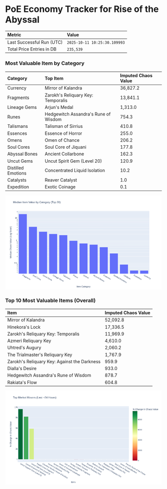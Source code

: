 # PoE Economy Tracker for Rise of the Abyssal

<!-- START_MAINTENANCE -->
| Metric | Value |
|:---|:---|
| Last Successful Run (UTC) | `2025-10-11 10:25:30.109993` |
| Total Price Entries in DB | `235,539` |

<!-- END_MAINTENANCE -->

<!-- START_DATAFRAME_DEBUG -->
<!-- END_DATAFRAME_DEBUG -->

<!-- START_CATEGORY_ANALYSIS -->
### Most Valuable Item by Category
| Category | Top Item | Imputed Chaos Value |
| :--- | :--- | :--- |
| Currency | Mirror of Kalandra | 36,827.2 |
| Fragments | Zarokh's Reliquary Key: Temporalis | 13,841.1 |
| Lineage Gems | Arjun's Medal | 1,313.0 |
| Runes | Hedgewitch Assandra's Rune of Wisdom | 754.3 |
| Talismans | Talisman of Sirrius | 410.8 |
| Essences | Essence of Horror | 255.0 |
| Omens | Omen of Chance | 206.2 |
| Soul Cores | Soul Core of Jiquani | 177.8 |
| Abyssal Bones | Ancient Collarbone | 162.3 |
| Uncut Gems | Uncut Spirit Gem (Level 20) | 120.9 |
| Distilled Emotions | Concentrated Liquid Isolation | 10.2 |
| Catalysts | Reaver Catalyst | 1.0 |
| Expedition | Exotic Coinage | 0.1 |


![Category Analysis Chart](charts/category_analysis.png)
<!-- END_ANALYSIS -->

<!-- START_ANALYSIS -->
### Top 10 Most Valuable Items (Overall)
| Item | Imputed Chaos Value |
| :--- | :--- |
| Mirror of Kalandra | 52,092.8 |
| Hinekora's Lock | 17,336.5 |
| Zarokh's Reliquary Key: Temporalis | 11,969.9 |
| Azmeri Reliquary Key | 4,610.0 |
| Uhtred's Augury | 2,060.2 |
| The Trialmaster's Reliquary Key | 1,767.9 |
| Zarokh's Reliquary Key: Against the Darkness | 959.9 |
| Dialla's Desire | 933.0 |
| Hedgewitch Assandra's Rune of Wisdom | 878.7 |
| Rakiata's Flow | 604.8 |


![Market Movers Chart](charts/market_movers.png)
<!-- END_ANALYSIS -->
